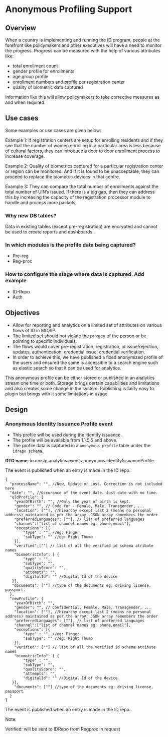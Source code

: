 # Anonymous Profiling Support

## Overview

When a country is implementing and running the ID program, people at the forefront like policymakers and other executives will have a need to monitor the progress. Progress can be measured with the help of various attributes like:

* total enrollment count
* gender profile for enrollments
* age group profile
* enrollment numbers and profile per registration center
* quality of biometric data captured 

Information like this will allow policymakers to take corrective measures as and when required. 

## Use cases

Some examples or use cases are given below:

Example 1: If registration centers are setup for enrolling residents and if they see that the number of women enrolling in a particular area is less because of cultural factors, they can introduce a door to door enrollment process to increase coverage.

Example 2: Quality of biometrics captured for a particular registration center or region can be monitored. And if it is found to be unacceptable, they can proceed to replace the biometric devices in that centre.

Example 3: They can compare the total number of enrollments against the total number of UIN’s issued. If there is a big gap, then they can address this by increasing the capacity of the registration processor module to handle and process more packets.

### Why new DB tables?

Data in existing tables (except pre-registration) are encrypted and cannot be used to create reports and dashboards.

### In which modules is the profile data being captured?

* Pre-reg
* Reg-proc

### How to configure the stage where data is captured. Add example <TODO>

* ID-Repo
* Auth
  
 ## Objectives

* Allow for reporting and analytics on a limited set of attributes on various flows of ID in MOSIP. 
* The limited set should not violate the privacy of the person or be pointing to specific individuals.
* The flows would cover pre-registration, registration, id issue/rejection, updates, authentication, credential issue, credential verification.
* In order to achieve this, we have published a fixed anonymized profile of the users and ensured the same is accessible to a search engine such as elastic search so that it can be used for analytics. 
  
  
This anonymous profile can be either stored or published in an analytics stream one time or both. Storage brings certain capabilities and limitations and also creates some change in the system. Publishing is fairly easy to plugin but brings with it some limitations in usage.

## Design

### Anonymous Identity Issuance Profile event

* This profile will be used during the identity issuance. 
* The profile will be available from 1.1.5.5 and above.
* The profile data is captured in a `anonymous_profile` table under the `idrepo schema`.

**DTO name**: io.mosip.analytics.event.anonymous.IdentityIssuanceProfile

The event is published when an entry is made in the ID repo. 

```jsonc
{
  "processName": "", //New, Update or Lost. Correction is not included here
  "date": "", //Occurance of the event date. Just date with no time. 
  "oldProfile": {
    "yearOfBirth": "", //Only the year of birth is kept.  
    "gender": "", // Code for - Female, Male, Transgender, ...
    "location": [""], //hiearchy except last 2 (means no personal address) maintained as per the array. JSON array remembers the order
    "preferredLanguages": [""], // list of preferred languages
    "channel":["list of channel names eg: phone,email"],
    "exceptions": [{
        "type" : "", //eg: Finger
        "subType": "" //eg: Right Thumb
    }],
    "verified":[""] // list of all the verified id schema atribute names
    "biometricInfo": [ {
        "type" : "",
        "subType": "",
        "qualityScore": "",
        "attempts": "",
        "digitalId": "" //Digital Id of the device
   }],
   "documents": [""] //type of the documents eg: driving license, passport.
  },
  "newProfile": {
    "yearOfBirth": "",
    "gender": "", // Confidential, Female, Male, Transgender, ...
    "location": [""], //hiearchy except last 2 (means no personal address) maintained as per the array. JSON array remembers the order
    "preferredLanguages": [""], // list of preferred languages
    "channel":["list of channel names eg: phone,email"],
    "exceptions": [{
        "type" : "", //eg: Finger
        "subType": "" //eg: Right Thumb
    }], 
    "verified": [""] // list of all the verified id schema atribute names
    "biometricInfo": [ {
        "type" : "",
        "subType": "",
        "qualityScore": "",
        "attempts": "",
        "digitalId": "" //Digital Id of the device
   }],
    "documents": [""] //type of the documents eg: driving license, passport
  }
}
```

The event is published when an entry is made in the ID repo.   

Note:

Verified: will be sent to IDRepo from Regproc in request


